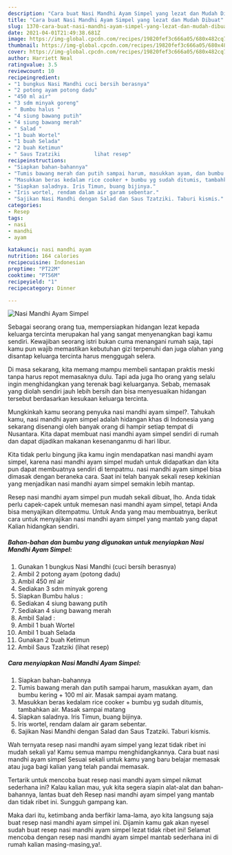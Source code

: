 ```yaml
---
description: "Cara buat Nasi Mandhi Ayam Simpel yang lezat dan Mudah Dibuat"
title: "Cara buat Nasi Mandhi Ayam Simpel yang lezat dan Mudah Dibuat"
slug: 1370-cara-buat-nasi-mandhi-ayam-simpel-yang-lezat-dan-mudah-dibuat
date: 2021-04-01T21:49:38.681Z
image: https://img-global.cpcdn.com/recipes/19820fef3c666a05/680x482cq70/nasi-mandhi-ayam-simpel-foto-resep-utama.jpg
thumbnail: https://img-global.cpcdn.com/recipes/19820fef3c666a05/680x482cq70/nasi-mandhi-ayam-simpel-foto-resep-utama.jpg
cover: https://img-global.cpcdn.com/recipes/19820fef3c666a05/680x482cq70/nasi-mandhi-ayam-simpel-foto-resep-utama.jpg
author: Harriett Neal
ratingvalue: 3.5
reviewcount: 10
recipeingredient:
- "1 bungkus Nasi Mandhi cuci bersih berasnya"
- "2 potong ayam potong dadu"
- "450 ml air"
- "3 sdm minyak goreng"
- " Bumbu halus "
- "4 siung bawang putih"
- "4 siung bawang merah"
- " Salad "
- "1 buah Wortel"
- "1 buah Selada"
- "2 buah Ketimun"
- " Saus Tzatziki           lihat resep"
recipeinstructions:
- "Siapkan bahan-bahannya"
- "Tumis bawang merah dan putih sampai harum, masukkan ayam, dan bumbu kering + 100 ml air. Masak sampai ayam matang."
- "Masukkan beras kedalam rice cooker + bumbu yg sudah ditumis, tambahkan air. Masak sampai matang"
- "Siapkan saladnya. Iris Timun, buang bijinya."
- "Iris wortel, rendam dalam air garam sebentar."
- "Sajikan Nasi Mandhi dengan Salad dan Saus Tzatziki. Taburi kismis."
categories:
- Resep
tags:
- nasi
- mandhi
- ayam

katakunci: nasi mandhi ayam 
nutrition: 164 calories
recipecuisine: Indonesian
preptime: "PT22M"
cooktime: "PT56M"
recipeyield: "1"
recipecategory: Dinner

---
```



![Nasi Mandhi Ayam Simpel](https://img-global.cpcdn.com/recipes/19820fef3c666a05/680x482cq70/nasi-mandhi-ayam-simpel-foto-resep-utama.jpg)

Sebagai seorang orang tua, mempersiapkan hidangan lezat kepada keluarga tercinta merupakan hal yang sangat menyenangkan bagi kamu sendiri. Kewajiban seorang istri bukan cuma menangani rumah saja, tapi kamu pun wajib memastikan kebutuhan gizi terpenuhi dan juga olahan yang disantap keluarga tercinta harus menggugah selera.

Di masa  sekarang, kita memang mampu membeli santapan praktis meski tanpa harus repot memasaknya dulu. Tapi ada juga lho orang yang selalu ingin menghidangkan yang terenak bagi keluarganya. Sebab, memasak yang diolah sendiri jauh lebih bersih dan bisa menyesuaikan hidangan tersebut berdasarkan kesukaan keluarga tercinta. 



Mungkinkah kamu seorang penyuka nasi mandhi ayam simpel?. Tahukah kamu, nasi mandhi ayam simpel adalah hidangan khas di Indonesia yang sekarang disenangi oleh banyak orang di hampir setiap tempat di Nusantara. Kita dapat membuat nasi mandhi ayam simpel sendiri di rumah dan dapat dijadikan makanan kesenanganmu di hari libur.

Kita tidak perlu bingung jika kamu ingin mendapatkan nasi mandhi ayam simpel, karena nasi mandhi ayam simpel mudah untuk didapatkan dan kita pun dapat membuatnya sendiri di tempatmu. nasi mandhi ayam simpel bisa dimasak dengan beraneka cara. Saat ini telah banyak sekali resep kekinian yang menjadikan nasi mandhi ayam simpel semakin lebih mantap.

Resep nasi mandhi ayam simpel pun mudah sekali dibuat, lho. Anda tidak perlu capek-capek untuk memesan nasi mandhi ayam simpel, tetapi Anda bisa menyajikan ditempatmu. Untuk Anda yang mau membuatnya, berikut cara untuk menyajikan nasi mandhi ayam simpel yang mantab yang dapat Kalian hidangkan sendiri.

<!--inarticleads1-->

##### Bahan-bahan dan bumbu yang digunakan untuk menyiapkan Nasi Mandhi Ayam Simpel:

1. Gunakan 1 bungkus Nasi Mandhi (cuci bersih berasnya)
1. Ambil 2 potong ayam (potong dadu)
1. Ambil 450 ml air
1. Sediakan 3 sdm minyak goreng
1. Siapkan  Bumbu halus :
1. Sediakan 4 siung bawang putih
1. Sediakan 4 siung bawang merah
1. Ambil  Salad :
1. Ambil 1 buah Wortel
1. Ambil 1 buah Selada
1. Gunakan 2 buah Ketimun
1. Ambil  Saus Tzatziki           (lihat resep)




<!--inarticleads2-->

##### Cara menyiapkan Nasi Mandhi Ayam Simpel:

1. Siapkan bahan-bahannya
1. Tumis bawang merah dan putih sampai harum, masukkan ayam, dan bumbu kering + 100 ml air. Masak sampai ayam matang.
1. Masukkan beras kedalam rice cooker + bumbu yg sudah ditumis, tambahkan air. Masak sampai matang
1. Siapkan saladnya. Iris Timun, buang bijinya.
1. Iris wortel, rendam dalam air garam sebentar.
1. Sajikan Nasi Mandhi dengan Salad dan Saus Tzatziki. Taburi kismis.




Wah ternyata resep nasi mandhi ayam simpel yang lezat tidak ribet ini mudah sekali ya! Kamu semua mampu menghidangkannya. Cara buat nasi mandhi ayam simpel Sesuai sekali untuk kamu yang baru belajar memasak atau juga bagi kalian yang telah pandai memasak.

Tertarik untuk mencoba buat resep nasi mandhi ayam simpel nikmat sederhana ini? Kalau kalian mau, yuk kita segera siapin alat-alat dan bahan-bahannya, lantas buat deh Resep nasi mandhi ayam simpel yang mantab dan tidak ribet ini. Sungguh gampang kan. 

Maka dari itu, ketimbang anda berfikir lama-lama, ayo kita langsung saja buat resep nasi mandhi ayam simpel ini. Dijamin kamu gak akan nyesel sudah buat resep nasi mandhi ayam simpel lezat tidak ribet ini! Selamat mencoba dengan resep nasi mandhi ayam simpel mantab sederhana ini di rumah kalian masing-masing,ya!.


